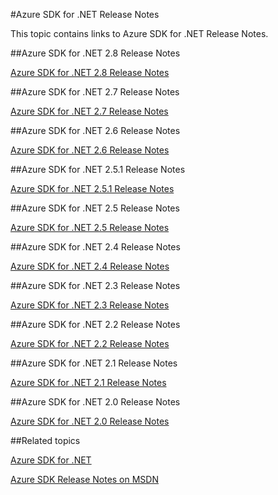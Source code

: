 <properties 
	pageTitle="Azure SDK for .NET Release Notes" 
	description="Azure SDK for .NET Release Notes" 
	services="app-service/web" 
	documentationCenter="" 
	authors="Juliako" 
	manager="dwrede" 
	editor=""/>

<tags 
	ms.service="media-services" 
	ms.workload="media" 
	ms.tgt_pltfrm="na" 
	ms.devlang="na" 
	ms.topic="article" 
	ms.date="01/19/2016" 
	ms.author="juliako"/>



#Azure SDK for .NET Release Notes

This topic contains links to Azure SDK for .NET Release Notes. 


##Azure SDK for .NET 2.8 Release Notes

[Azure SDK for .NET 2.8 Release Notes](azure-sdk-dotnet-release-notes-2_8.md)

##Azure SDK for .NET 2.7 Release Notes

[Azure SDK for .NET 2.7 Release Notes](azure-sdk-dotnet-release-notes-2_7.md)

##Azure SDK for .NET 2.6 Release Notes

[Azure SDK for .NET 2.6 Release Notes](azure-sdk-dotnet-release-notes-2_6.md)

##Azure SDK for .NET 2.5.1 Release Notes

[Azure SDK for .NET 2.5.1 Release Notes](../app-service/app-service-release-notes.md)

##Azure SDK for .NET 2.5 Release Notes

[Azure SDK for .NET 2.5 Release Notes](https://msdn.microsoft.com/library/azure/dn873976.aspx)

##Azure SDK for .NET 2.4 Release Notes

[Azure SDK for .NET 2.4 Release Notes](https://msdn.microsoft.com/library/azure/dn794167.aspx)

##Azure SDK for .NET 2.3 Release Notes

[Azure SDK for .NET 2.3 Release Notes](https://msdn.microsoft.com/library/azure/dn655054.aspx)

##Azure SDK for .NET 2.2 Release Notes

[Azure SDK for .NET 2.2 Release Notes](https://msdn.microsoft.com/library/azure/dn459835.aspx)

##Azure SDK for .NET 2.1 Release Notes

[Azure SDK for .NET 2.1 Release Notes](https://msdn.microsoft.com/library/azure/dn407359.aspx)

##Azure SDK for .NET 2.0 Release Notes

[Azure SDK for .NET 2.0 Release Notes](https://msdn.microsoft.com/library/azure/dn169556.aspx)

##Related topics

[Azure SDK for .NET](https://azure.microsoft.com/downloads/archive-net-downloads/)

[Azure SDK Release Notes on MSDN](https://msdn.microsoft.com/library/azure/dn627519.aspx)
 